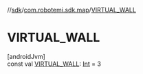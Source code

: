 //[sdk](../../index.md)/[com.robotemi.sdk.map](index.md)/[VIRTUAL_WALL](-v-i-r-t-u-a-l_-w-a-l-l.md)

# VIRTUAL_WALL

[androidJvm]\
const val [VIRTUAL_WALL](-v-i-r-t-u-a-l_-w-a-l-l.md): [Int](https://kotlinlang.org/api/latest/jvm/stdlib/kotlin/-int/index.html) = 3
